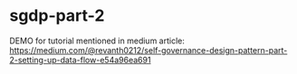 # sgdp-part-2

DEMO for tutorial mentioned in medium article: https://medium.com/@revanth0212/self-governance-design-pattern-part-2-setting-up-data-flow-e54a96ea691
